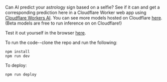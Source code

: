 Can AI predict your astrology sign based on a selfie? See if it can and get a corresponding prediction here in a Cloudflare Worker web app using [Cloudflare Workers AI](https://developers.cloudflare.com/workers/ai/). You can see more models hosted on Cloudflare [here](https://developers.cloudflare.com/ai/models/). (Beta models are free to run inference on on Cloudflare!)

Test it out yourself in the browser [here](https://llava-astrology.lizzie.dev/).

To run the code--clone the repo and run the following:

```
npm install
npm run dev
```
To deploy:
```
npm run deploy
```
